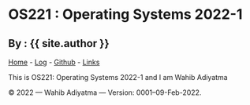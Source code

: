 # OS221 : Operating Systems 2022-1
## By : {{ site.author }}

[Home]({{site.baseurl}}) - [Log]({{site.myloglink}}) - [Github]({{site.githublink}}) - [Links](https://wahibadiyatma1709.github.io/os221/LINKS/)

This is OS221: Operating Systems 2022-1 and I am Wahib Adiyatma

© 2022 — Wahib Adiyatma — Version: 0001–09-Feb-2022.
